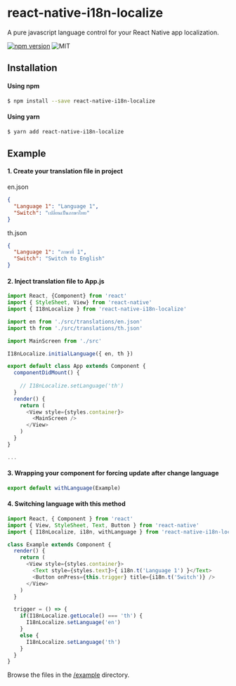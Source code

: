 # react-native-i18n-localize

A pure javascript language control for your React Native app localization.

[![npm version](https://badge.fury.io/js/react-native-i18n-localize.svg)](https://badge.fury.io/js/react-native-i18n-localize) ![MIT](https://img.shields.io/dub/l/vibe-d.svg)  

## Installation

#### Using npm

```bash
$ npm install --save react-native-i18n-localize
```

#### Using yarn

```bash
$ yarn add react-native-i18n-localize
```

## Example

#### 1. Create your translation file in project

en.json
```json
{
  "Language 1": "Language 1",
  "Switch": "เปลี่ยนเป็นภาษาไทย"
}
```

th.json
```json
{
  "Language 1": "ภาษาที่ 1",
  "Switch": "Switch to English"
}
```

#### 2. Inject translation file to App.js
```js
import React, {Component} from 'react'
import { StyleSheet, View} from 'react-native'
import { I18nLocalize } from 'react-native-i18n-localize'

import en from './src/translations/en.json'
import th from './src/translations/th.json'

import MainScreen from './src'

I18nLocalize.initialLanguage({ en, th })

export default class App extends Component {
  componentDidMount() {
    
    // I18nLocalize.setLanguage('th')
  }
  render() {
    return (
      <View style={styles.container}>
        <MainScreen />
      </View>
    )
  }
}

...

```

#### 3. Wrapping your component for forcing update after change language
```js
export default withLanguage(Example)
```

#### 4. Switching language with this method
```js
import React, { Component } from 'react'
import { View, StyleSheet, Text, Button } from 'react-native'
import { I18nLocalize, i18n, withLanguage } from 'react-native-i18n-localize'

class Example extends Component {
  render() {
    return (
      <View style={styles.container}>
        <Text style={styles.text}>{ i18n.t('Language 1') }</Text>
        <Button onPress={this.trigger} title={i18n.t('Switch')} />
      </View>
    )
  }

  trigger = () => {
    if(I18nLocalize.getLocale() === 'th') {
      I18nLocalize.setLanguage('en')
    }
    else {
      I18nLocalize.setLanguage('th')
    }
  }
}
```

Browse the files in the [/example](https://github.com/smithkre/react-native-i18n-localize/tree/master/example) directory.
